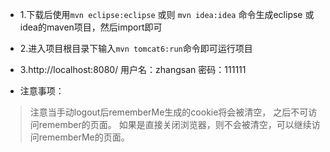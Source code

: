 - 1.下载后使用`mvn eclipse:eclipse` 或则 `mvn idea:idea` 
  命令生成eclipse 或idea的maven项目，然后import即可

- 2.进入项目根目录下输入`mvn tomcat6:run`命令即可运行项目

- 3.http://localhost:8080/  用户名：zhangsan 密码：111111

- 注意事项：

> 注意当手动logout后rememberMe生成的cookie将会被清空，
    之后不可访问remember的页面。
> 如果是直接关闭浏览器，则不会被清空，可以继续访问rememberMe的页面。

